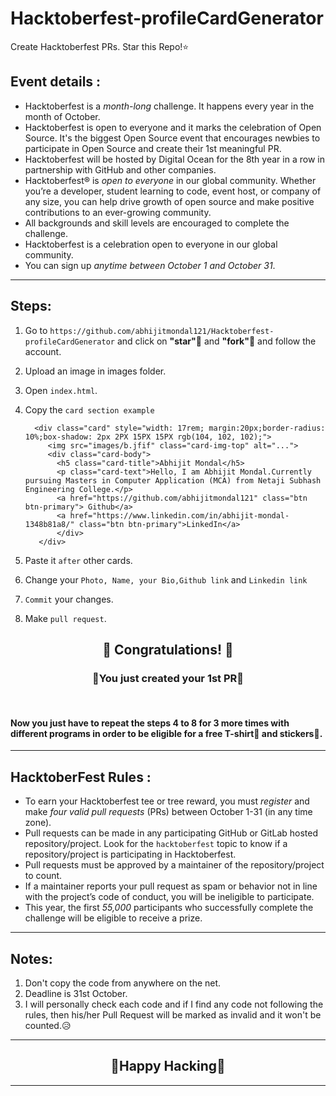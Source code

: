 # Hacktoberfest-profileCardGenerator

Create Hacktoberfest PRs. Star this Repo!⭐


## Event details :

- Hacktoberfest is a *month-long* challenge. It happens every year in the month of October.
- Hacktoberfest is open to everyone and it marks the celebration of Open Source. It's the biggest Open Source event that encourages newbies to participate in Open Source and create their 1st meaningful PR.
- Hacktoberfest will be hosted by Digital Ocean for the 8th year in a row in partnership with GitHub and other companies.
- Hacktoberfest® is *open to everyone* in our global community. Whether you’re a developer, student learning to code, event host, or company of any size, you can help drive growth of open source and make positive contributions to an ever-growing community.
- All backgrounds and skill levels are encouraged to complete the challenge.
- Hacktoberfest is a celebration open to everyone in our global community.
- You can sign up *anytime between October 1 and October 31*.

<hr>

## Steps:

 1. Go to `https://github.com/abhijitmondal121/Hacktoberfest-profileCardGenerator` and click on <b>"star"</b>🌟 and <b>"fork"</b>🍴 and follow the account. 


  
    
2. Upload an image in images folder.

3. Open `index.html`.

4. Copy the `card section example`

         <div class="card" style="width: 17rem; margin:20px;border-radius: 10%;box-shadow: 2px 2PX 15PX 15PX rgb(104, 102, 102);">
            <img src="images/b.jfif" class="card-img-top" alt="...">
            <div class="card-body">
              <h5 class="card-title">Abhijit Mondal</h5>
              <p class="card-text">Hello, I am Abhijit Mondal.Currently pursuing Masters in Computer Application (MCA) from Netaji Subhash Engineering College.</p>
              <a href="https://github.com/abhijitmondal121" class="btn btn-primary"> Github</a>
              <a href="https://www.linkedin.com/in/abhijit-mondal-1348b81a8/" class="btn btn-primary">LinkedIn</a>
              </div>
          </div>


5. Paste it `after` other cards.

6. Change your `Photo, Name, your Bio,Github link` and `Linkedin link`

7. `Commit` your changes.

8. Make `pull request`.





##
## <div align="center"> 🥳 Congratulations! 🥳 </div>
### <div align="center">🙌You just created your 1st PR🙌</div>
<br>

#### Now you just have to repeat the steps 4 to 8 for 3 more times with different programs in order to be eligible for a free T-shirt👕 and stickers🤩.
<hr>

## HacktoberFest Rules :

- To earn your Hacktoberfest tee or tree reward, you must *register* and make *four valid pull requests* (PRs) between October 1-31 (in any time zone).
- Pull requests can be made in any participating GitHub or GitLab hosted repository/project. Look for the `hacktoberfest` topic to know if a repository/project is participating in Hacktoberfest.
- Pull requests must be approved by a maintainer of the repository/project to count.
- If a maintainer reports your pull request as spam or behavior not in line with the project’s code of conduct, you will be ineligible to participate.
- This year, the first *55,000* participants who successfully complete the challenge will be eligible to receive a prize.
<hr>

## <div>Notes:</div>

1. Don't copy the code from anywhere on the net.
2. Deadline is 31st October.
3. I will personally check each code and if I find any code not following the rules, then his/her Pull Request will be marked as invalid and it won't be counted.😥
<hr>

## <div align="center">🤗Happy Hacking🤗</div>

<hr>